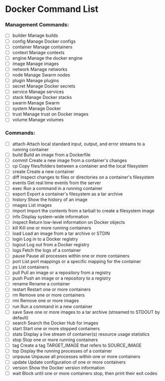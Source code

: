# Docker Command List

### Management Commands:

- [ ] builder     Manage builds
- [ ]  config      Manage Docker configs
- [ ]  container   Manage containers
- [ ]  context     Manage contexts
- [ ]  engine      Manage the docker engine
- [ ]  image       Manage images
- [ ]  network     Manage networks
- [ ]  node        Manage Swarm nodes
- [ ]  plugin      Manage plugins
- [ ]  secret      Manage Docker secrets
- [ ]  service     Manage services
- [ ]  stack       Manage Docker stacks
- [ ]  swarm       Manage Swarm
- [ ]  system      Manage Docker
- [ ]  trust       Manage trust on Docker images
- [ ]  volume      Manage volumes

### Commands:

- [ ] attach      Attach local standard input, output, and error streams to a running container
- [ ]   build       Build an image from a Dockerfile
- [ ]   commit      Create a new image from a container's changes
- [ ]   cp          Copy files/folders between a container and the local filesystem
- [ ]   create      Create a new container
- [ ]   diff        Inspect changes to files or directories on a container's filesystem
- [ ]   events      Get real time events from the server
- [ ]   exec        Run a command in a running container
- [ ]   export      Export a container's filesystem as a tar archive
- [ ]   history     Show the history of an image
- [ ]   images      List images
- [ ]   import      Import the contents from a tarball to create a filesystem image
- [ ]   info        Display system-wide information
- [ ]   inspect     Return low-level information on Docker objects
- [ ]   kill        Kill one or more running containers
- [ ]   load        Load an image from a tar archive or STDIN
- [ ]   login       Log in to a Docker registry
- [ ]   logout      Log out from a Docker registry
- [ ]   logs        Fetch the logs of a container
- [ ]   pause       Pause all processes within one or more containers
- [ ]   port        List port mappings or a specific mapping for the container
- [ ]   ps          List containers
- [ ]   pull        Pull an image or a repository from a registry
- [ ]   push        Push an image or a repository to a registry
- [ ]   rename      Rename a container
- [ ]   restart     Restart one or more containers
- [ ]   rm          Remove one or more containers
- [ ]   rmi         Remove one or more images
- [ ]   run         Run a command in a new container
- [ ]   save        Save one or more images to a tar archive (streamed to STDOUT by default)
- [ ]   search      Search the Docker Hub for images
- [ ]   start       Start one or more stopped containers
- [ ]   stats       Display a live stream of container(s) resource usage statistics
- [ ]   stop        Stop one or more running containers
- [ ]   tag         Create a tag TARGET_IMAGE that refers to SOURCE_IMAGE
- [ ]   top         Display the running processes of a container
- [ ]   unpause     Unpause all processes within one or more containers
- [ ]   update      Update configuration of one or more containers
- [ ]   version     Show the Docker version information
- [ ]   wait        Block until one or more containers stop, then print their exit codes
